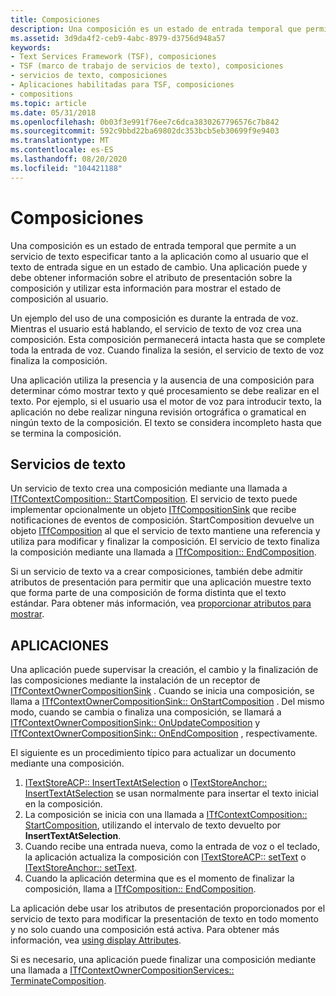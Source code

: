 ```yaml
---
title: Composiciones
description: Una composición es un estado de entrada temporal que permite a un servicio de texto especificar tanto a la aplicación como al usuario que el texto de entrada sigue en un estado de cambio.
ms.assetid: 3d9da4f2-ceb9-4abc-8979-d3756d948a57
keywords:
- Text Services Framework (TSF), composiciones
- TSF (marco de trabajo de servicios de texto), composiciones
- servicios de texto, composiciones
- Aplicaciones habilitadas para TSF, composiciones
- compositions
ms.topic: article
ms.date: 05/31/2018
ms.openlocfilehash: 0b03f3e991f76ee7c6dca3830267796576c7b842
ms.sourcegitcommit: 592c9bbd22ba69802dc353bcb5eb30699f9e9403
ms.translationtype: MT
ms.contentlocale: es-ES
ms.lasthandoff: 08/20/2020
ms.locfileid: "104421188"
---
```

# <a name="compositions"></a>Composiciones

Una composición es un estado de entrada temporal que permite a un servicio de texto especificar tanto a la aplicación como al usuario que el texto de entrada sigue en un estado de cambio. Una aplicación puede y debe obtener información sobre el atributo de presentación sobre la composición y utilizar esta información para mostrar el estado de composición al usuario.

Un ejemplo del uso de una composición es durante la entrada de voz. Mientras el usuario está hablando, el servicio de texto de voz crea una composición. Esta composición permanecerá intacta hasta que se complete toda la entrada de voz. Cuando finaliza la sesión, el servicio de texto de voz finaliza la composición.

Una aplicación utiliza la presencia y la ausencia de una composición para determinar cómo mostrar texto y qué procesamiento se debe realizar en el texto. Por ejemplo, si el usuario usa el motor de voz para introducir texto, la aplicación no debe realizar ninguna revisión ortográfica o gramatical en ningún texto de la composición. El texto se considera incompleto hasta que se termina la composición.

## <a name="text-services"></a>Servicios de texto

Un servicio de texto crea una composición mediante una llamada a [ITfContextComposition:: StartComposition](/windows/desktop/api/msctf/nf-msctf-itfcontextcomposition-startcomposition). El servicio de texto puede implementar opcionalmente un objeto [ITfCompositionSink](/windows/desktop/api/msctf/nn-msctf-itfcompositionsink) que recibe notificaciones de eventos de composición. StartComposition devuelve un objeto [ITfComposition](/windows/desktop/api/msctf/nn-msctf-itfcomposition) al que el servicio de texto mantiene una referencia y utiliza para modificar y finalizar la composición. El servicio de texto finaliza la composición mediante una llamada a [ITfComposition:: EndComposition](/windows/desktop/api/msctf/nf-msctf-itfcomposition-endcomposition).

Si un servicio de texto va a crear composiciones, también debe admitir atributos de presentación para permitir que una aplicación muestre texto que forma parte de una composición de forma distinta que el texto estándar. Para obtener más información, vea [proporcionar atributos para mostrar](providing-display-attributes.md).

## <a name="applications"></a>APLICACIONES

Una aplicación puede supervisar la creación, el cambio y la finalización de las composiciones mediante la instalación de un receptor de [ITfContextOwnerCompositionSink](/windows/desktop/api/msctf/nn-msctf-itfcontextownercompositionsink) . Cuando se inicia una composición, se llama a [ITfContextOwnerCompositionSink:: OnStartComposition](/windows/desktop/api/msctf/nf-msctf-itfcontextownercompositionsink-onstartcomposition) . Del mismo modo, cuando se cambia o finaliza una composición, se llamará a [ITfContextOwnerCompositionSink:: OnUpdateComposition](/windows/desktop/api/msctf/nf-msctf-itfcontextownercompositionsink-onupdatecomposition) y [ITfContextOwnerCompositionSink:: OnEndComposition](/windows/desktop/api/msctf/nf-msctf-itfcontextownercompositionsink-onendcomposition) , respectivamente.

El siguiente es un procedimiento típico para actualizar un documento mediante una composición.

1.  [ITextStoreACP:: InsertTextAtSelection](/windows/desktop/api/Textstor/nf-textstor-itextstoreacp-inserttextatselection) o [ITextStoreAnchor:: InsertTextAtSelection](/windows/desktop/api/Textstor/nf-textstor-itextstoreanchor-inserttextatselection) se usan normalmente para insertar el texto inicial en la composición.
2.  La composición se inicia con una llamada a [ITfContextComposition:: StartComposition](/windows/desktop/api/Msctf/nf-msctf-itfcontextcomposition-startcomposition), utilizando el intervalo de texto devuelto por **InsertTextAtSelection**.
3.  Cuando recibe una entrada nueva, como la entrada de voz o el teclado, la aplicación actualiza la composición con [ITextStoreACP:: setText](/windows/desktop/api/Textstor/nf-textstor-itextstoreacp-settext) o [ITextStoreAnchor:: setText](/windows/desktop/api/Textstor/nf-textstor-itextstoreanchor-settext).
4.  Cuando la aplicación determina que es el momento de finalizar la composición, llama a [ITfComposition:: EndComposition](/windows/desktop/api/Msctf/nf-msctf-itfcomposition-endcomposition).

La aplicación debe usar los atributos de presentación proporcionados por el servicio de texto para modificar la presentación de texto en todo momento y no solo cuando una composición está activa. Para obtener más información, vea [using display Attributes](using-display-attributes.md).

Si es necesario, una aplicación puede finalizar una composición mediante una llamada a [ITfContextOwnerCompositionServices:: TerminateComposition](/windows/desktop/api/msctf/nf-msctf-itfcontextownercompositionservices-terminatecomposition).

 

 